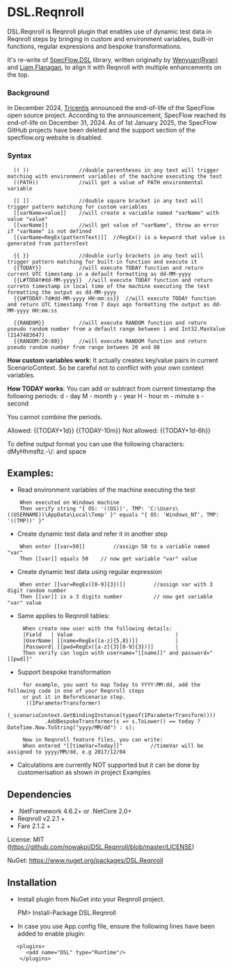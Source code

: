 # DSL.Reqnroll

DSL.Reqnroll is Reqnroll plugin that enables use of dynamic test data in Reqnroll steps by bringing in custom and environment variables, built-in functions, regular expressions and bespoke transformations.

It's re-write of [SpecFlow.DSL](https://github.com/wenyuansong/Specflow.DSL) library, written originally by [Wenyuan(Ryan)](https://github.com/wenyuansong) and [Liam Flanagan](https://github.com/JovialJerboa), to align it with Reqnroll with multiple enhancements on the top.

### Background
In December 2024, [Tricentis](https://support-hub.tricentis.com/open?number=NEW0001432&id=post) announced the end-of-life of the SpecFlow open source project. According to the announcement, SpecFlow reached its end-of-life on December 31, 2024. As of 1st January 2025, the SpecFlow GitHub projects have been deleted and the support section of the specflow.org website is disabled.

### Syntax
```
  (( ))                //double parentheses in any text will trigger matching with environment variables of the machine executing the test
  ((PATH))             //will get a value of PATH environmental variable

  [[ ]]                //double square bracket in any text will trigger pattern matching for custom variables 
  [[varName=value]]    //will create a variable named "varName" with value "value" 
  [[varName]]          //will get value of "varName", throw an error if "varName" is not defined
  [[varName=RegEx(patternText)]]  //RegEx() is a keyword that value is generated from patternText

  {{ }}                //double curly brackets in any text will trigger pattern matching for built-in function and execute it
  {{TODAY}}            //will execute TODAY function and return current UTC timestamp in a default formatting as dd-MM-yyyy
  {{L#TODAY#dd-MM-yyyy}}  //will execute TODAY function and return curretn timestamp in local time of the machine executing the test formatting the output as dd-MM-yyyy
  {{U#TODAY-7d#dd-MM-yyyy HH:mm:ss}}  //will execute TODAY function and return UTC timestamp from 7 days ago formatting the output as dd-MM-yyyy HH:mm:ss

  {{RANDOM}}           //will execute RANDOM function and return pseudo random number from a default range between 1 and Int32.MaxValue (2147483647)
  {{RANODM:20:80}}     //will execute RANDOM function and return pseudo random number from range between 20 and 80
``` 
**How custom variables work**:
   It actually creates key/value pairs in current ScenarioContext. So be careful not to conflict with your own context variables. 

**How TODAY works**:
   You can add or subtract from current timestamp the following periods:
   d - day
   M - month
   y - year
   H - hour
   m - minute
   s - second
   
   You cannot combine the periods.
   
   Allowed: {{TODAY+1d}}  {{TODAY-10m}}
   Not allowed:  {{TODAY+1d-6h}}

   To define output format you can use the following characters:  dMyHhmsftz.-\\/: and space

## Examples: 

  - Read environment variables of the machine executing the test
```
	When executed on Windows machine
	Then verify string "{ OS: '((OS))', TMP: 'C:\Users\((USERNAME))\AppData\Local\Temp' }" equals "{ OS: 'Windows_NT', TMP: '((TMP))' }"
```	
 - Create dynamic test data and refer it in another step
```
	When enter [[var=50]]         //assign 50 to a variable named "var"
	Then [[var]] equals 50    // now get variable "var" value
```	
 - Create dynamic test data using regular expression
```
 	When enter [[var=RegEx([0-9]{3})]]         //assign var with 3 digit random number
	Then [[var]] is a 3 digits number          // now get variable "var" value
```
 - Same applies to Reqnroll tables:
```
     When create new user with the following details:
     |Field   | Value                                 |
     |UserName| [[name=RegEx([a-z]{5,8})]]            |	        
     |Password| [[pwd=RegEx([a-z]{3}[0-9]{3})]]       |
     Then verify can login with username="[[name]]" and password="[[pwd]]"
```   

 - Support bespoke transformation

```
     for example, you want to map Today to YYYY:MM:dd, add the following code in one of your Reqnroll steps 
	 or put it in BeforeScenario step.
      ((IParameterTransformer)
                (_scenarioContext.GetBindingInstance(typeof(IParameterTransform))))
            .AddBespokeTransformer(s => s.ToLower() == today ? DateTime.Now.ToString("yyyy/MM/dd") : s); 
	
     Now in Reqnroll feature files, you can write:	
	 When entered "[[timeVar=Today]]"		  //timeVar will be assigned to yyyy/MM/dd, e.g 2017/12/04
```  
 
 - Calculations are currently NOT supported but it can be done by customerisation as shown in project Examples

## Dependencies
* .NetFramework 4.6.2+ or .NetCore 2.0+
* Reqnroll v2.2.1 +
* Fare 2.1.2 +

License: MIT (https://github.com/nowakpi/DSL.Reqnroll/blob/master/LICENSE)

NuGet: https://www.nuget.org/packages/DSL.Reqnroll

## Installation

- Install plugin from NuGet into your Reqnroll project.

    PM> Install-Package DSL.Reqnroll
 
- In case you use App.config file, ensure the following lines have been added to enable plugin:
```
   <plugins>
      <add name="DSL" type="Runtime"/>
    </plugins>
 ```




